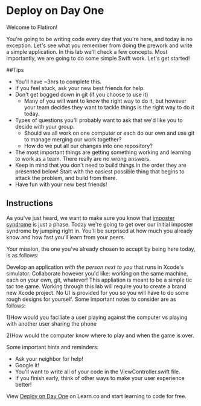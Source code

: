 

# Deploy on Day One

Welcome to Flatiron! 

You're going to be writing code every day that you're here, and today is no exception. Let's see what you remember from doing the prework and write a simple application. In this lab we'll check a few concepts. Most importantly, we are going to do some simple Swift work. Let's get started!

##Tips

- You'll have ~3hrs to complete this.
- If you feel stuck, ask your new best friends for help.
- Don't get bogged down in git (if you choose to use it)
	- Many of you will want to know the right way to do it, but however your team decides they want to tackle things is the right way to do it today.
- Types of questions you'll probably want to ask that we'd like you to decide with your group.
	- Should we all work on one computer or each do our own and use git to manage merging our work together?
	- How do we put all our changes into one repository?
- The most important things are getting something working and learning to work as a team. There really are no wrong answers. 
- Keep in mind that you don't need to build things in the order they are presented below! Start with the easiest possible thing that begins to attack the problem, and build from there.
- Have fun with your new best friends!

## Instructions

As you've just heard, we want to make sure you know that [imposter syndrome](http://en.wikipedia.org/wiki/Impostor_syndrome) is just a phase. Today we're going to get over our initial imposter syndrome by jumping right in. You'll be surprised at how much you already know and how fast you'll learn from your peers.

Your mission, the one you've already chosen to accept by being here today, is as follows:

Develop an application *with the person next to you* that runs in Xcode's simulator. Collaborate however you'd like: working on the same machine, each on your own, git, whatever! This appliation is meant to be a simple tic tac toe game. Working through this lab will require you to create a brand new Xcode project. No UI is provided for you so you will have to do some rough designs for yourself. Some important notes to consider are as follows:

1)How would you faciliate a user playing against the computer vs playing with another user sharing the phone

2)How would the computer know where to play and when the game is over. 


Some important hints and reminders:

* Ask your neighbor for help!
* Google it!
* You'll want to write all of your code in the ViewController.swift file.
* If you finish early, think of other ways to make your user experience better!


<p data-visibility='hidden'>View <a href='https://learn.co/lessons/swift-DeployOnDayOne' title='Deploy on Day One'>Deploy on Day One</a> on Learn.co and start learning to code for free.</p>
